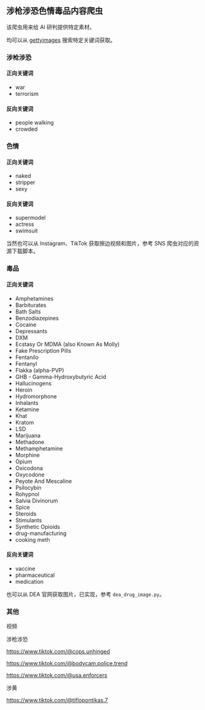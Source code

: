 ## 涉枪涉恐色情毒品内容爬虫

该爬虫用来给 AI 研判提供特定素材。

均可以从 [gettyimages](https://www.gettyimages.com) 搜索特定关键词获取。

### 涉枪涉恐

#### 正向关键词

- war
- terrorism

#### 反向关键词

- people walking
- crowded

### 色情

#### 正向关键词

- naked
- stripper
- sexy

#### 反向关键词

- supermodel
- actress
- swimsuit

当然也可以从 Instagram、TikTok 获取擦边视频和图片，参考 SNS 爬虫对应的资源下载脚本。

### 毒品

#### 正向关键词

- Amphetamines
- Barbiturates
- Bath Salts
- Benzodiazepines
- Cocaine
- Depressants
- DXM
- Ecstasy Or MDMA (also Known As Molly)
- Fake Prescription Pills
- Fentanilo
- Fentanyl
- Flakka (alpha-PVP)
- GHB - Gamma-Hydroxybutyric Acid
- Hallucinogens
- Heroin
- Hydromorphone
- Inhalants
- Ketamine
- Khat
- Kratom
- LSD
- Marijuana
- Methadone
- Methamphetamine
- Morphine
- Opium
- Oxicodona
- Oxycodone
- Peyote And Mescaline
- Psilocybin
- Rohypnol
- Salvia Divinorum
- Spice
- Steroids
- Stimulants
- Synthetic Opioids
- drug-manufacturing
- cooking meth

#### 反向关键词

- vaccine
- pharmaceutical
- medication

也可以从 DEA 官网获取图片，已实现，参考 `dea_drug_image.py`。

### 其他

视频

涉枪涉恐

https://www.tiktok.com/@cops.unhinged

https://www.tiktok.com/@bodycam.police.trend

https://www.tiktok.com/@usa.enforcers

涉黄

https://www.tiktok.com/@tiflopontikas.7

